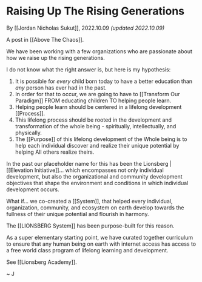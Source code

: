 # Raising Up The Rising Generations
By [[Jordan Nicholas Sukut]], 2022.10.09 _(updated 2022.10.09)_

A post in [[Above The Chaos]].

We have been working with a few organizations who are passionate about how we raise up the rising generations. 

I do not know what the right answer is, but here is my hypothesis: 

1. It is possible for _every_ child born today to have a better education than _any_ person has ever had in the past. 
2. In order for that to occur, we are going to have to [[Transform Our Paradigm]] FROM educating children TO helping people learn. 
3. Helping people learn should be centered in a lifelong development [[Process]]. 
4. This lifelong process should be rooted in the development and transformation of the whole being - spiritually, intellectually, and physically. 
5. The [[Purpose]] of this lifelong development of the Whole being is to help each individual discover and realize their unique potential by helping All others realize theirs. 

In the past our placeholder name for this has been the Lionsberg | [[Elevation Initiative]]... which encompasses not only individual development, but also the organizational and community development objectives that shape the environment and conditions in which individual development occurs. 

What if... we co-created a [[System]], that helped every individual, organization, community, and ecosystem on earth develop towards the fullness of their unique potential and flourish in harmony. 

The [[LIONSBERG System]] has been purpose-built for this reason. 

As a super elementary starting point, we have curated together curriculum to ensure that any human being on earth with internet access has access to a free world class program of lifelong learning and development. 

See [[Lionsberg Academy]]. 

~ J 